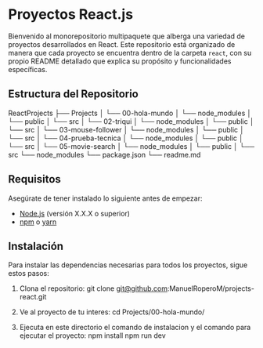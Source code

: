 # Proyectos React.js

Bienvenido al monorepositorio multipaquete que alberga una variedad de proyectos desarrollados en React. Este repositorio está organizado de manera que cada proyecto se encuentra dentro de la carpeta `react`, con su propio README detallado que explica su propósito y funcionalidades específicas.

## Estructura del Repositorio

ReactProjects
├── Projects
│   └── 00-hola-mundo
│       └── node_modules
│       └── public
│       └── src
│   └── 02-triqui
│       └── node_modules
│       └── public
│       └── src
│   └── 03-mouse-follower
│       └── node_modules
│       └── public
│       └── src
│   └── 04-prueba-tecnica
│       └── node_modules
│       └── public
│       └── src
│   └── 05-movie-search
│       └── node_modules
│       └── public
│       └── src
└── node_modules
└── package.json
└── readme.md


## Requisitos

Asegúrate de tener instalado lo siguiente antes de empezar:

- [Node.js](https://nodejs.org/) (versión X.X.X o superior)
- [npm](https://www.npmjs.com/) o [yarn](https://yarnpkg.com/)

## Instalación

Para instalar las dependencias necesarias para todos los proyectos, sigue estos pasos:

1. Clona el repositorio:
   	git clone git@github.com:ManuelRoperoM/projects-react.git
   
2. Ve al proyecto de tu interes:
	cd Projects/00-hola-mundo/
3. Ejecuta en este directorio el comando de instalacion y el comando para ejecutar el proyecto:
	npm install
	npm run dev



